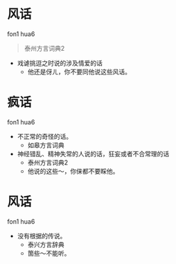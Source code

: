 # 风话
fon1 hua6
> 泰州方言词典2
- 戏谑挑逗之时说的涉及情爱的话
  - 他还是伢ㄦ，你不要同他说这些风话。

# 疯话
fon1 hua6
+ 不正常的奇怪的话。
  * 如皋方言词典
+ 神经错乱、精神失常的人说的话，狂妄或者不合常理的话
  * 泰州方言词典2
  - 他说的这些～，你俫都不要睬他。

# 风话
fon1 hua6
+ 没有根据的传说。
  * 泰兴方言辞典
  - 箇些～不能听。
